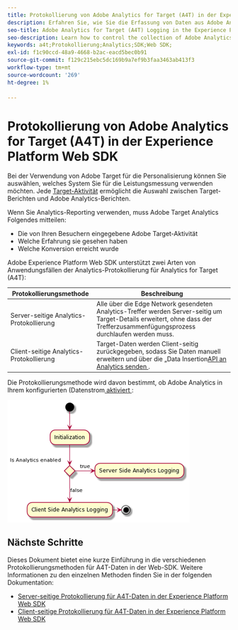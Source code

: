 ```yaml
---
title: Protokollierung von Adobe Analytics for Target (A4T) in der Experience Platform Web SDK
description: Erfahren Sie, wie Sie die Erfassung von Daten aus Adobe Analytics for Target (A4T) mit der Experience Platform Web SDK steuern.
seo-title: Adobe Analytics for Target (A4T) Logging in the Experience Platform Web SDK
seo-description: Learn how to control the collection of Adobe Analytics for Target (A4T) data using the Experience Platform Web SDK.
keywords: a4t;Protokollierung;Analytics;SDK;Web SDK;
exl-id: f1c90ccd-48a9-4668-b2ac-eacd5bec0b91
source-git-commit: f129c215ebc5dc169b9a7ef9b3faa3463ab413f3
workflow-type: tm+mt
source-wordcount: '269'
ht-degree: 1%

---
```


# Protokollierung von Adobe Analytics for Target (A4T) in der Experience Platform Web SDK

Bei der Verwendung von Adobe Target für die Personalisierung können Sie auswählen, welches System Sie für die Leistungsmessung verwenden möchten. Jede [Target-Aktivität](https://experienceleague.adobe.com/docs/target/using/activities/target-activities-guide.html?lang=de) ermöglicht die Auswahl zwischen Target-Berichten und Adobe Analytics-Berichten.

Wenn Sie Analytics-Reporting verwenden, muss Adobe Target Analytics Folgendes mitteilen:

* Die von Ihren Besuchern eingegebene Adobe Target-Aktivität
* Welche Erfahrung sie gesehen haben
* Welche Konversion erreicht wurde

Adobe Experience Platform Web SDK unterstützt zwei Arten von Anwendungsfällen der Analytics-Protokollierung für Analytics for Target (A4T):

| Protokollierungsmethode | Beschreibung |
| --- | --- |
| Server-seitige Analytics-Protokollierung | Alle über die Edge Network gesendeten Analytics-Treffer werden Server-seitig um Target-Details erweitert, ohne dass der Trefferzusammenfügungsprozess durchlaufen werden muss. |
| Client-seitige Analytics-Protokollierung | Target-Daten werden Client-seitig zurückgegeben, sodass Sie Daten manuell erweitern und über die „Data Insertion[API an Analytics senden ](https://experienceleague.adobe.com/docs/analytics/import/c-data-insertion-api.html). |

Die Protokollierungsmethode wird davon bestimmt, ob Adobe Analytics in Ihrem konfigurierten (Datenstrom[ aktiviert ](../../../../datastreams/overview.md):

![Entscheidungsfluss der Protokollierungsmethode](../assets/analytics-logging.png)

## Nächste Schritte

Dieses Dokument bietet eine kurze Einführung in die verschiedenen Protokollierungsmethoden für A4T-Daten in der Web-SDK. Weitere Informationen zu den einzelnen Methoden finden Sie in der folgenden Dokumentation:

* [Server-seitige Protokollierung für A4T-Daten in der Experience Platform Web SDK](./server-side.md)
* [Client-seitige Protokollierung für A4T-Daten in der Experience Platform Web SDK](./client-side.md)
